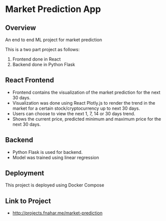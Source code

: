 # Market Prediction App

## Overview

An end to end ML project for market prediction

This is a two part project as follows:
1. Frontend done in React
2. Backend done in Python Flask


## React Frontend

- Frontend contains the visualization of the market prediction for the next 30 days.
- Visualization was done using React Plotly.js to render the trend in the market for a certain stock/cryptocurrency up to next 30 days.
- Users can choose to view the next 1, 7, 14 or 30 days trend.
- Shows the current price, predicted minimum and maximum price for the next 30 days.

## Backend

- Python Flask is used for backend.
- Model was trained using linear regression

## Deployment
This project is deployed using Docker Compose

## Link to Project
* http://projects.fnahar.me/market-prediction
